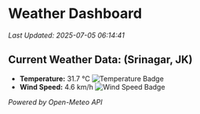 
# Weather Dashboard

_Last Updated: 2025-07-05 06:14:41_

## Current Weather Data: (Srinagar, JK)
- **Temperature:** 31.7 °C ![Temperature Badge](https://img.shields.io/badge/Temperature-High%20Temp-orange)
- **Wind Speed:** 4.6 km/h ![Wind Speed Badge](https://img.shields.io/badge/Wind%20Speed-Light%20Wind-blue)

*Powered by Open-Meteo API*
